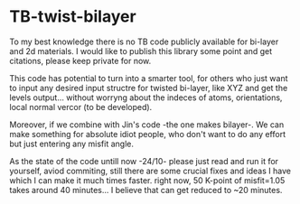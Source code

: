 # TB-twist-bilayer
To my best knowledge there is no TB code publicly available for bi-layer and 2d materials. 
I would like to publish this library some point and get citations, please keep private for now.

This code has potential to turn into a smarter tool, for others who just want to input any desired input structre for twisted bi-layer, like XYZ and get the levels output...  without worryng about the indeces of atoms, orientations, local normal vercor (to be developed).

Moreover, if we combine with Jin's code -the one makes bilayer-. We can make something for absolute idiot people, who don't want to do any effort but just entering any misfit angle.

As the state of the code untill now -24/10-
please just read and run it for yourself, aviod commiting, still there are some crucial fixes and ideas I have which I can make it much times faster. 
right now, 50 K-point of misfit=1.05 takes around 40 minutes... I believe that can get reduced to ~20 minutes.

